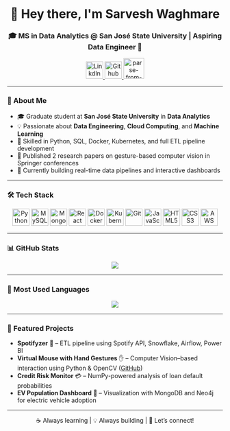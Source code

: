 <h1 align="center">👋 Hey there, I'm Sarvesh Waghmare</h1>
<h3 align="center">🎓 MS in Data Analytics @ San José State University | Aspiring Data Engineer 🚀</h3>

<p align="center">
  <a href="https://www.linkedin.com/in/sarvesh-waghmare-8a631a16b/">
  <img src="https://cdn.jsdelivr.net/gh/devicons/devicon@latest/icons/linkedin/linkedin-original.svg"  height="40" alt="LinkdIn" />
  </a>
  <a href="https://github.com/sarvesh172000">
  <img src="https://cdn.jsdelivr.net/gh/devicons/devicon@latest/icons/github/github-original-wordmark.svg"  height="40" alt="Github" />
  </a>
  <a href="https://drive.google.com/file/d/1It90SPXWmNbPJO2g_KsiuM5ve6_Xs2D5/view?usp=drive_link">
  <img width="48" height="48" src="https://img.icons8.com/fluency/48/parse-from-clipboard.png" alt="parse-from-clipboard"/>
  </a>
</p>


---

### 🧠 About Me

- 🎓 Graduate student at **San José State University** in **Data Analytics**
- 💡 Passionate about **Data Engineering**, **Cloud Computing**, and **Machine Learning**
- 🔧 Skilled in Python, SQL, Docker, Kubernetes, and full ETL pipeline development
- 📄 Published 2 research papers on gesture-based computer vision in Springer conferences
- 🚀 Currently building real-time data pipelines and interactive dashboards

---

### 🛠️ Tech Stack

<p align="center">
  <img src="https://cdn.jsdelivr.net/gh/devicons/devicon/icons/python/python-original.svg" height="40" alt="Python"/>
  <img src="https://cdn.jsdelivr.net/gh/devicons/devicon/icons/mysql/mysql-original.svg" height="40" alt="MySQL"/>
  <img src="https://cdn.jsdelivr.net/gh/devicons/devicon/icons/mongodb/mongodb-original.svg" height="40" alt="MongoDB"/>
  <img src="https://cdn.jsdelivr.net/gh/devicons/devicon/icons/react/react-original.svg" height="40" alt="React"/>
  <img src="https://cdn.jsdelivr.net/gh/devicons/devicon/icons/docker/docker-original.svg" height="40" alt="Docker"/>
  <img src="https://cdn.jsdelivr.net/gh/devicons/devicon/icons/kubernetes/kubernetes-plain.svg" height="40" alt="Kubernetes"/>
  <img src="https://cdn.jsdelivr.net/gh/devicons/devicon/icons/git/git-original.svg" height="40" alt="Git"/>
  <img src="https://cdn.jsdelivr.net/gh/devicons/devicon/icons/javascript/javascript-original.svg" height="40" alt="JavaScript"/>
  <img src="https://cdn.jsdelivr.net/gh/devicons/devicon/icons/html5/html5-original.svg" height="40" alt="HTML5"/>
  <img src="https://cdn.jsdelivr.net/gh/devicons/devicon/icons/css3/css3-original.svg" height="40" alt="CSS3"/>
  <img src="https://cdn.jsdelivr.net/gh/devicons/devicon@latest/icons/amazonwebservices/amazonwebservices-original-wordmark.svg" height="40" alt="AWS" />
</p>

---

### 📊 GitHub Stats

<p align="center">
  <img src="https://github-readme-stats.vercel.app/api?username=sarvesh172000&show_icons=true&theme=radical&hide_border=true"/>
</p>

---

### 📌 Most Used Languages

<p align="center">
  <img src="https://github-readme-stats.vercel.app/api/top-langs/?username=sarvesh172000&layout=compact&theme=radical&hide_border=true"/>
</p>

---

### 🚀 Featured Projects

- **Spotifyzer** 🎵 – ETL pipeline using Spotify API, Snowflake, Airflow, Power BI  
- **Virtual Mouse with Hand Gestures** ✋ – Computer Vision–based interaction using Python & OpenCV ([GitHub](https://github.com/sarvesh172000/Computer-Vision-Based-Virtual-Mouse-Cursor-Using-Hand-Gesture))  
- **Credit Risk Monitor** 💳 – NumPy-powered analysis of loan default probabilities  
- **EV Population Dashboard** 🚗 – Visualization with MongoDB and Neo4j for electric vehicle adoption

---

<p align="center">
  ☕ Always learning | 💡 Always building | 🤝 Let’s connect!
</p>
